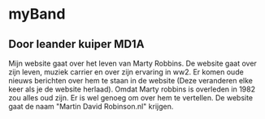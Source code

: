 # myBand
## Door leander kuiper  MD1A

Mijn website gaat over het leven van Marty Robbins.
De website gaat over zijn leven, muziek carrier en over zijn ervaring in ww2.
Er komen oude nieuws berichten over hem te staan in de website (Deze veranderen elke keer als je de website herlaad).
Omdat Marty robbins is overleden in 1982 zou alles oud zijn. Er is wel genoeg om over hem te vertellen.
De website gaat de naam "Martin David Robinson.nl" krijgen.



